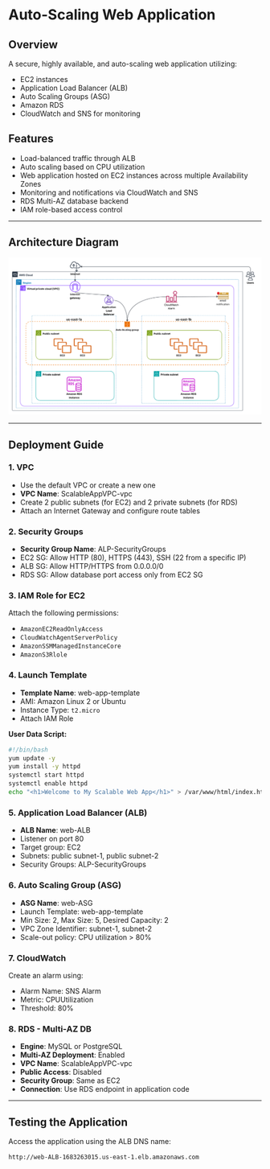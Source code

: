 # Auto-Scaling Web Application

## Overview
A secure, highly available, and auto-scaling web application utilizing:
- EC2 instances
- Application Load Balancer (ALB)
- Auto Scaling Groups (ASG)
- Amazon RDS
- CloudWatch and SNS for monitoring

## Features

- Load-balanced traffic through ALB
- Auto scaling based on CPU utilization
- Web application hosted on EC2 instances across multiple Availability Zones
- Monitoring and notifications via CloudWatch and SNS
- RDS Multi-AZ database backend
- IAM role-based access control

---

## Architecture Diagram

![Architecture](images/Diagram.png)

---

## Deployment Guide

### 1. VPC
- Use the default VPC or create a new one
- **VPC Name**: ScalableAppVPC-vpc
- Create 2 public subnets (for EC2) and 2 private subnets (for RDS)
- Attach an Internet Gateway and configure route tables

### 2. Security Groups
- **Security Group Name**: ALP-SecurityGroups
- EC2 SG: Allow HTTP (80), HTTPS (443), SSH (22 from a specific IP)
- ALB SG: Allow HTTP/HTTPS from 0.0.0.0/0
- RDS SG: Allow database port access only from EC2 SG

### 3. IAM Role for EC2
Attach the following permissions:
- `AmazonEC2ReadOnlyAccess`
- `CloudWatchAgentServerPolicy`
- `AmazonSSMManagedInstanceCore`
- `AmazonS3Rlole`

### 4. Launch Template
- **Template Name**: web-app-template
- AMI: Amazon Linux 2 or Ubuntu
- Instance Type: `t2.micro`
- Attach IAM Role

**User Data Script:**
```bash
#!/bin/bash
yum update -y
yum install -y httpd
systemctl start httpd
systemctl enable httpd
echo "<h1>Welcome to My Scalable Web App</h1>" > /var/www/html/index.html
```

### 5. Application Load Balancer (ALB)
- **ALB Name**: web-ALB
- Listener on port 80
- Target group: EC2
- Subnets: public subnet-1, public subnet-2
- Security Groups: ALP-SecurityGroups

### 6. Auto Scaling Group (ASG)
- **ASG Name**: web-ASG
- Launch Template: web-app-template
- Min Size: 2, Max Size: 5, Desired Capacity: 2
- VPC Zone Identifier: subnet-1, subnet-2
- Scale-out policy: CPU utilization > 80%

### 7. CloudWatch
Create an alarm using:
- Alarm Name: SNS Alarm
- Metric: CPUUtilization
- Threshold: 80%

### 8. RDS - Multi-AZ DB
- **Engine**: MySQL or PostgreSQL
- **Multi-AZ Deployment**: Enabled
- **VPC Name**: ScalableAppVPC-vpc
- **Public Access**: Disabled
- **Security Group**: Same as EC2
- **Connection**: Use RDS endpoint in application code

---

## Testing the Application
Access the application using the ALB DNS name:
```bash
http://web-ALB-1683263015.us-east-1.elb.amazonaws.com
```